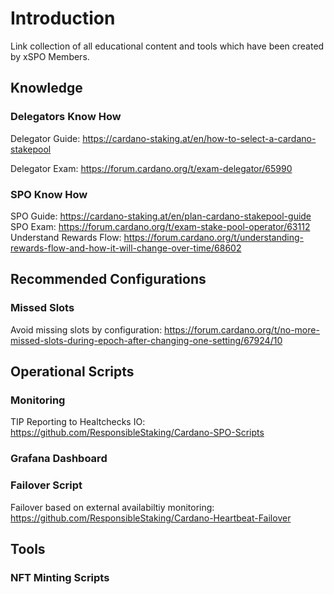 # Introduction 

Link collection of all educational content and tools which have been created by xSPO Members.


## Knowledge

### Delegators Know How
Delegator Guide: https://cardano-staking.at/en/how-to-select-a-cardano-stakepool

Delegator Exam: https://forum.cardano.org/t/exam-delegator/65990


### SPO Know How
SPO Guide: https://cardano-staking.at/en/plan-cardano-stakepool-guide
SPO Exam: https://forum.cardano.org/t/exam-stake-pool-operator/63112
Understand Rewards Flow: https://forum.cardano.org/t/understanding-rewards-flow-and-how-it-will-change-over-time/68602

## Recommended Configurations

### Missed Slots
Avoid missing slots by configuration: https://forum.cardano.org/t/no-more-missed-slots-during-epoch-after-changing-one-setting/67924/10


## Operational Scripts

### Monitoring
TIP Reporting to Healtchecks IO: https://github.com/ResponsibleStaking/Cardano-SPO-Scripts

### Grafana Dashboard

### Failover Script
Failover based on external availabiltiy monitoring: https://github.com/ResponsibleStaking/Cardano-Heartbeat-Failover


## Tools

### NFT Minting Scripts
